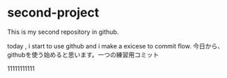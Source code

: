 # second-project
This is my second repository in github.


today , i start to use github and i make a exicese to commit flow.
今日から、githubを使う始めると思います。一つの練習用コミット




11111111111
